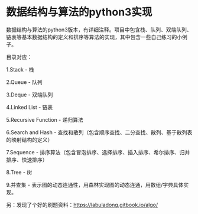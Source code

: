 # 数据结构与算法的python3实现
数据结构与算法的python3版本，有详细注释。项目中包含栈、队列、双端队列、链表等基本数据结构的定义和排序等算法的实现，其中包含一些自己练习的小例子。

目录对应：

1.Stack - 栈

2.Queue - 队列

3.Deque - 双端队列

4.Linked List - 链表

5.Recursive Function - 递归算法

6.Search and Hash - 查找和散列（包含顺序查找、二分查找、散列、基于散列表的映射结构的定义）

7.Sequence - 排序算法（包含冒泡排序、选择排序、插入排序、希尔排序、归并排序、快速排序）

8.Tree - 树

9.并查集 - 表示图的动态连通性，用森林实现图的动态连通，用数组/字典具体实现。

  另：发现了个好的刷题资料：https://labuladong.gitbook.io/algo/
